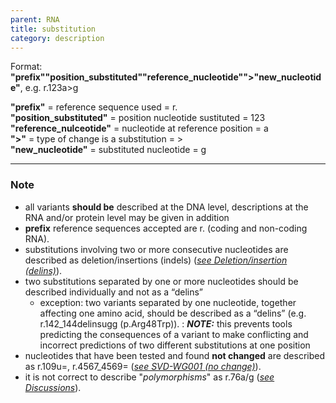```yaml
---
parent: RNA
title: substitution
category: description
---
```


Format:   **"prefix""position_substituted""reference_nucleotide"">"new_nucleotide"**,  e.g. r.123a>g

**"prefix"**  =  reference sequence used  =  r.<br>
**"position_substituted"**  =  position nucleotide sustituted  =  123<br>
**"reference_nulceotide"**  =  nucleotide at reference position =  a<br>
**">"**  =  type of change is a substitution =  ><br>
**"new_nucleotide"**  =  substituted nucleotide  =  g

---

### Note

*	all variants **should be** described at the DNA level, descriptions at the RNA and/or protein level may be given in addition
*	**prefix** reference sequences accepted are r. (coding and non-coding RNA).
*	substitutions involving two or more consecutive nucleotides are described as deletion/insertions (indels) ([_see Deletion/insertion (delins)_](/recommendations/RNA/variant/delins/)).
*	two substitutions separated by one or more nucleotides should be described individually and not as a “delins”
	*	exception: two variants separated by one nucleotide, together affecting one amino acid, should be described as a “delins” (e.g. r.142\_144delinsugg (p.Arg48Trp)).
	:	_**NOTE:**_ this prevents tools predicting the consequences of a variant to make conflicting and incorrect predictions of two different substitutions at one position
*	nucleotides that have been tested and found **not changed** are described as r.109u=, r.4567_4569= ([_see SVD-WG001 (no change)_](http://www.hgvs.org/mutnomen/accepted001.html)).
*	it is not correct to describe "_polymorphisms_" as r.76a/g ([_see Discussions_](/recommendations/RNA/variant/substitution/#polymorphism)).
